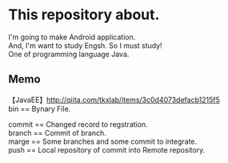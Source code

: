 # This repository about.
I'm going to make Android application.  
And, I'm want to study Engsh.
So I must study!  
One of programming language Java.  

## Memo
【JavaEE】http://qiita.com/tkxlab/items/3c0d4073defacb1215f5  
bin == Bynary File.

commit == Changed record to regstration.  
branch == Commit of branch.  
marge  == Some branches and some commit to integrate.  
push   == Local repository of commit into Remote repository.  
